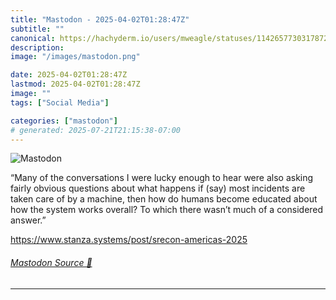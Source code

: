 ```yaml
---
title: "Mastodon - 2025-04-02T01:28:47Z"
subtitle: ""
canonical: https://hachyderm.io/users/mweagle/statuses/114265773031787277
description:
image: "/images/mastodon.png"

date: 2025-04-02T01:28:47Z
lastmod: 2025-04-02T01:28:47Z
image: ""
tags: ["Social Media"]

categories: ["mastodon"]
# generated: 2025-07-21T21:15:38-07:00
---
```

![Mastodon](/images/mastodon.png)

<p>“Many of the conversations I were lucky enough to hear were also asking fairly obvious questions about what happens if (say) most incidents are taken care of by a machine, then how do humans become educated about how the system works overall? To which there wasn’t much of a considered answer.”</p><p><a href="https://www.stanza.systems/post/srecon-americas-2025" target="_blank" rel="nofollow noopener noreferrer" translate="no"><span class="invisible">https://www.</span><span class="ellipsis">stanza.systems/post/srecon-ame</span><span class="invisible">ricas-2025</span></a></p>


###### [Mastodon Source 🐘](https://hachyderm.io/@mweagle/114265773031787277)

___

